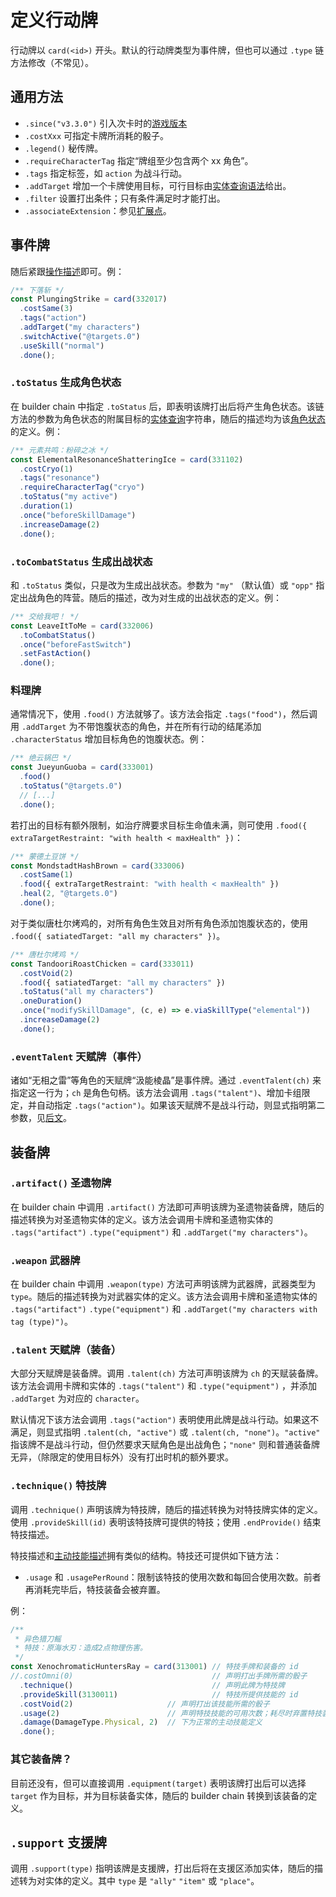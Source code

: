 # 定义行动牌

行动牌以 `card(<id>)` 开头。默认的行动牌类型为事件牌，但也可以通过 `.type` 链方法修改（不常见）。

## 通用方法

- `.since("v3.3.0")` 引入次卡时的[游戏版本](./version.md)
- `.costXxx` 可指定卡牌所消耗的骰子。
- `.legend()` 秘传牌。
- `.requireCharacterTag` 指定“牌组至少包含两个 xx 角色”。
- `.tags` 指定标签，如 `action` 为战斗行动。
- `.addTarget` 增加一个卡牌使用目标，可行目标由[实体查询语法](../query.md)给出。
- `.filter` 设置打出条件；只有条件满足时才能打出。
- `.associateExtension`：参见[扩展点](./extensions.md)。

## 事件牌

随后紧跟[操作描述](./operations.md)即可。例：

```ts
/** 下落斩 */
const PlungingStrike = card(332017)
  .costSame(3)
  .tags("action")
  .addTarget("my characters")
  .switchActive("@targets.0")
  .useSkill("normal")
  .done();
```

### `.toStatus` 生成角色状态

在 builder chain 中指定 `.toStatus` 后，即表明该牌打出后将产生角色状态。该链方法的参数为角色状态的附属目标的[实体查询](../query.md)字符串，随后的描述均为该[角色状态](./entity.md)的定义。例：

```ts
/** 元素共鸣：粉碎之冰 */
const ElementalResonanceShatteringIce = card(331102)
  .costCryo(1)
  .tags("resonance")
  .requireCharacterTag("cryo")
  .toStatus("my active")
  .duration(1)
  .once("beforeSkillDamage")
  .increaseDamage(2)
  .done();

```

### `.toCombatStatus` 生成出战状态

和 `.toStatus` 类似，只是改为生成出战状态。参数为 `"my"` （默认值）或 `"opp"` 指定出战角色的阵营。随后的描述，改为对生成的出战状态的定义。例：

```ts
/** 交给我吧！ */
const LeaveItToMe = card(332006)
  .toCombatStatus()
  .once("beforeFastSwitch")
  .setFastAction()
  .done();
```

### 料理牌

通常情况下，使用 `.food()` 方法就够了。该方法会指定 `.tags("food")`，然后调用 `.addTarget` 为不带饱腹状态的角色，并在所有行动的结尾添加 `.characterStatus` 增加目标角色的饱腹状态。例：

```ts
/** 绝云锅巴 */
const JueyunGuoba = card(333001)
  .food()
  .toStatus("@targets.0")
  // [...]
  .done();
```

若打出的目标有额外限制，如治疗牌要求目标生命值未满，则可使用 `.food({ extraTargetRestraint: "with health < maxHealth" })`：

```ts
/** 蒙德土豆饼 */
const MondstadtHashBrown = card(333006)
  .costSame(1)
  .food({ extraTargetRestraint: "with health < maxHealth" })
  .heal(2, "@targets.0")
  .done();
```

对于类似唐杜尔烤鸡的，对所有角色生效且对所有角色添加饱腹状态的，使用 `.food({ satiatedTarget: "all my characters" })`。

```ts
/** 唐杜尔烤鸡 */
const TandooriRoastChicken = card(333011)
  .costVoid(2)
  .food({ satiatedTarget: "all my characters" })
  .toStatus("all my characters")
  .oneDuration()
  .once("modifySkillDamage", (c, e) => e.viaSkillType("elemental"))
  .increaseDamage(2)
  .done();
```

### `.eventTalent` 天赋牌（事件）

诸如“无相之雷”等角色的天赋牌“汲能棱晶”是事件牌。通过 `.eventTalent(ch)` 来指定这一行为；`ch` 是角色句柄。该方法会调用 `.tags("talent")`、增加卡组限定，并自动指定 `.tags("action")`。如果该天赋牌不是战斗行动，则显式指明第二参数，见[后文](#talent-天赋牌装备)。

## 装备牌

### `.artifact()` 圣遗物牌

在 builder chain 中调用 `.artifact()` 方法即可声明该牌为圣遗物装备牌，随后的描述转换为对圣遗物实体的定义。该方法会调用卡牌和圣遗物实体的 `.tags("artifact")` `.type("equipment")` 和 `.addTarget("my characters")`。

### `.weapon` 武器牌

在 builder chain 中调用 `.weapon(type)` 方法可声明该牌为武器牌，武器类型为 `type`。随后的描述转换为对武器实体的定义。该方法会调用卡牌和圣遗物实体的 `.tags("artifact")` `.type("equipment")` 和 `.addTarget("my characters with tag (type)")`。

### `.talent` 天赋牌（装备）

大部分天赋牌是装备牌。调用 `.talent(ch)` 方法可声明该牌为 `ch` 的天赋装备牌。该方法会调用卡牌和实体的 `.tags("talent")` 和 `.type("equipment")` ，并添加 `.addTarget` 为对应的 `character`。

默认情况下该方法会调用 `.tags("action")` 表明使用此牌是战斗行动。如果这不满足，则显式指明 `.talent(ch, "active")` 或 `.talent(ch, "none")`。`"active"` 指该牌不是战斗行动，但仍然要求天赋角色是出战角色；`"none"` 则和普通装备牌无异，（除限定的使用目标外）没有打出时机的额外要求。

### `.technique()` 特技牌

调用 `.technique()` 声明该牌为特技牌，随后的描述转换为对特技牌实体的定义。使用 `.provideSkill(id)` 表明该特技牌可提供的特技；使用 `.endProvide()` 结束特技描述。

特技描述和[主动技能描述](./character.md#主动技能)拥有类似的结构。特技还可提供如下链方法：
- `.usage` 和 `.usagePerRound`：限制该特技的使用次数和每回合使用次数。前者再消耗完毕后，特技装备会被弃置。

例：

```ts
/**
 * 异色猎刀鳐
 * 特技：原海水刃：造成2点物理伤害。
 */
const XenochromaticHuntersRay = card(313001) // 特技手牌和装备的 id
//.costOmni(0)                               // 声明打出手牌所需的骰子
  .technique()                               // 声明此牌为特技牌
  .provideSkill(3130011)                     // 特技所提供技能的 id
  .costVoid(2)                     // 声明打出该技能所需的骰子
  .usage(2)                        // 声明特技技能的可用次数；耗尽时弃置特技装备
  .damage(DamageType.Physical, 2)  // 下为正常的主动技能定义
  .done();
```

### 其它装备牌？

目前还没有，但可以直接调用 `.equipment(target)` 表明该牌打出后可以选择 `target` 作为目标，并为目标装备实体，随后的 builder chain 转换到该装备的定义。

## `.support` 支援牌

调用 `.support(type)` 指明该牌是支援牌，打出后将在支援区添加实体，随后的描述转为对实体的定义。其中 `type` 是 `"ally"` `"item"` 或 `"place"`。

